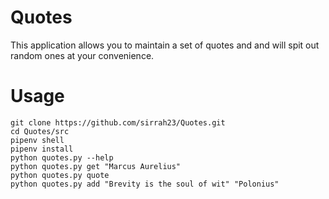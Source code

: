# Quotes

This application allows you to maintain a set of quotes and
and will spit out random ones at your convenience.

# Usage

```
git clone https://github.com/sirrah23/Quotes.git
cd Quotes/src
pipenv shell
pipenv install
python quotes.py --help
python quotes.py get "Marcus Aurelius"
python quotes.py quote
python quotes.py add "Brevity is the soul of wit" "Polonius"
```
